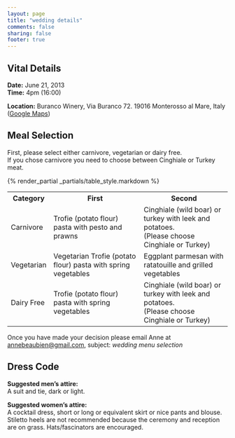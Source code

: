 ```yaml
---
layout: page
title: "wedding details"
comments: false
sharing: false
footer: true
---
```

## Vital Details
**Date:** June 21, 2013		
**Time:** 4pm (16:00)

**Location:** Buranco Winery, Via Buranco 72. 19016 Monterosso al Mare, Italy (<a href="http://maps.google.com/maps?q=Via+Buranco+72.+19016+Monterosso+al+Mare,+Italy&hl=en&sll=44.146951,9.653935&sspn=0.002987,0.005413&t=h&gl=us&hnear=Via+Buranco,+Monterosso+al+Mare,+La+Spezia,+Liguria,+Italy&z=16" target="_blank">Google Maps</a>)  

## Meal Selection
First, please select either carnivore, vegetarian or dairy free.  
If you chose carnivore you need to choose between Cinghiale or Turkey meat.  

{% render_partial _partials/table_style.markdown %}
<table class="ztab1">
  <tr>
    <th>Category</th>
    <th>First</th>
    <th>Second</th>
  </tr>
  <tr>
    <td>Carnivore</td>
    <td>Trofie (potato flour) pasta with pesto and prawns</td>
    <td>Cinghiale (wild boar) or turkey with leek and potatoes.<br \>(Please choose Cinghiale or Turkey)</td>
  </tr>
  <tr>
    <td>Vegetarian</td>
    <td>Vegetarian
Trofie (potato flour) pasta with spring vegetables</td>
    <td>Eggplant parmesan with ratatouille and grilled vegetables</td>
  </tr>
  <tr>
    <td>Dairy Free</td>
    <td>Trofie (potato flour) pasta with spring vegetables</td>
    <td>Cinghiale (wild boar) or turkey with leek and potatoes.<br \>(Please choose Cinghiale or Turkey)</td>
  </tr>
</table>

Once you have made your decision please email Anne at [annebeaubien@gmail.com](mailto:annebeabien@gmail.com?subject=wedding%20menu%20selection), subject: *wedding menu selection*

## Dress Code
**Suggested men’s attire:**  
A suit and tie, dark or light.  


**Suggested women’s attire:**  
A cocktail dress, short or long or equivalent skirt or nice pants and blouse. Stiletto heels are not recommended because the ceremony and reception are on grass. Hats/fascinators are encouraged.  